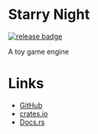 # Starry Night

[![release badge](https://flat.badgen.net/github/tag/yuma140902/starry-night?label=Release)](https://crates.io/crates/starry-night)

A toy game engine

# Links

- [GitHub](https://github.com/yuma140902/starry-night)
- [crates.io](https://crates.io/crates/starry-night)
- [Docs.rs](https://docs.rs/starry-night/)
